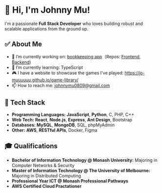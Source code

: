 # 👋 Hi, I'm Johnny Mu!

I'm a passionate **Full Stack Developer** who loves building robust and scalable applications from the ground up.

## ✅ About Me
- 🔭 I’m currently working on: [bookkeeping app](http://16.26.46.247/)（Repos: [Frontend](https://github.com/jo-muuuuuu/personal-finance-app-fe), [Backend](https://github.com/jo-muuuuuu/personal-finance-app-be))
- 🌱 I’m currently learning: TypeScript
- 🎮 I have a website to showcase the games I've played: https://jo-muuuuuu.github.io/game-library/
- 📫 How to reach me: johnnymu0809@gmail.com

## 🚀 Tech Stack

- **Programming Languages:** <b>JavaScript</b>, <b>Python</b>, C, PHP, C++
- **Web Tech:** <b>React</b>, <b>Node.js</b>, <b>Express</b>, <b>Ant Design</b>, Bootstrap
- **Databases:** <b>MySQL</b>, <b>MongoDB</b>, SQL, phpMyAdmin
- **Other:** <b>AWS</b>, <b>RESTful APIs</b>, Docker, Figma

## 🎓 Qualifications
- **Bachelor of Information Technology @ Monash University:** Majoring in Computer Networks & Security
- **Master of Information Technology @ The University of Melbourne:** Majoring in Distributed Computing
- **Professional Year ICT @ Monash Professional Pathways**
- **AWS Certified Cloud Practationer**



<!--
**jo-muuuuuu/jo-muuuuuu** is a ✨ _special_ ✨ repository because its `README.md` (this file) appears on your GitHub profile.

Here are some ideas to get you started:

- 🔭 I’m currently working on ...
- 🌱 I’m currently learning ...
- 👯 I’m looking to collaborate on ...
- 🤔 I’m looking for help with ...
- 💬 Ask me about ...
- 📫 How to reach me: ...
- 😄 Pronouns: ...
- ⚡ Fun fact: ...
-->
